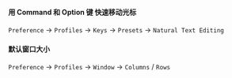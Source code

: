 #### 用 Command 和 Option 键 快速移动光标

`Preference` -> `Profiles` -> `Keys` -> `Presets` -> `Natural Text Editing`

#### 默认窗口大小
`Preference` -> `Profiles` -> `Window` -> `Columns` / `Rows`